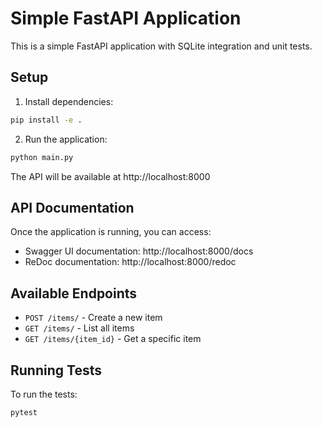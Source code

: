 # Simple FastAPI Application

This is a simple FastAPI application with SQLite integration and unit tests.

## Setup

1. Install dependencies:
```bash
pip install -e .
```

2. Run the application:
```bash
python main.py
```

The API will be available at http://localhost:8000

## API Documentation

Once the application is running, you can access:
- Swagger UI documentation: http://localhost:8000/docs
- ReDoc documentation: http://localhost:8000/redoc

## Available Endpoints

- `POST /items/` - Create a new item
- `GET /items/` - List all items
- `GET /items/{item_id}` - Get a specific item

## Running Tests

To run the tests:
```bash
pytest
```
